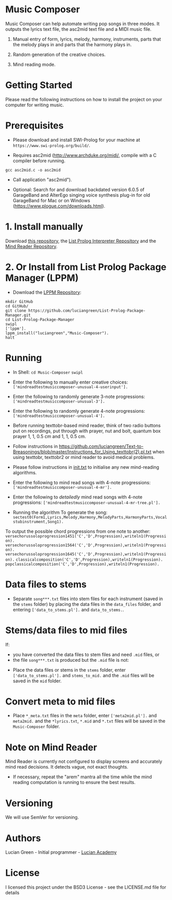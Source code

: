# Music Composer

Music Composer can help automate writing pop songs in three modes.  It outputs the lyrics text file, the asc2mid text file and a MIDI music file.

1. Manual entry of form, lyrics, melody, harmony, instruments, parts that the melody plays in and parts that the harmony plays in.

2. Random generation of the creative choices.

3. Mind reading mode.

# Getting Started

Please read the following instructions on how to install the project on your computer for writing music.

# Prerequisites

* Please download and install SWI-Prolog for your machine at `https://www.swi-prolog.org/build/`.

* Requires asc2mid (http://www.archduke.org/midi/, compile with a C compiler before running.
```
gcc asc2mid.c -o asc2mid
```
* Call application "asc2mid").

* Optional: Search for and download backdated version 6.0.5 of GarageBand and AlterEgo singing voice synthesis plug-in for old GarageBand for Mac or on Windows (https://www.plogue.com/downloads.html).

# 1. Install manually

Download <a href="http://github.com/luciangreen/Music-Composer/">this repository</a>, the <a href="https://github.com/luciangreen/listprologinterpreter">List Prolog Interpreter Repository</a> and the <a href="https://github.com/luciangreen/mindreader">Mind Reader Repository</a>.

# 2. Or Install from List Prolog Package Manager (LPPM)

* Download the <a href="https://github.com/luciangreen/List-Prolog-Package-Manager">LPPM Repository</a>:

```
mkdir GitHub
cd GitHub/
git clone https://github.com/luciangreen/List-Prolog-Package-Manager.git
cd List-Prolog-Package-Manager
swipl
['lppm'].
lppm_install("luciangreen","Music-Composer").
halt
```

# Running

* In Shell:
`cd Music-Composer`
`swipl`

* Enter the following to manually enter creative choices:
`['mindreadtestmusiccomposer-unusual-4-userinput'].`    

* Enter the following to randomly generate 3-note progressions:
`['mindreadtestmusiccomposer-unusual-3'].`    

* Enter the following to randomly generate 4-note progressions:
`['mindreadtestmusiccomposer-unusual-4'].`    

* Before running texttobr-based mind reader, think of two radio buttons put on recordings, put through with prayer, nut and bolt, quantum box prayer 1, 1, 0.5 cm and 1, 1, 0.5 cm.

* Follow instructions in https://github.com/luciangreen/Text-to-Breasonings/blob/master/Instructions_for_Using_texttobr(2).pl.txt when using texttobr, texttobr2 or mind reader to avoid medical problems.

* Please follow instructions in <a href="https://github.com/luciangreen/mindreader/blob/master/init.txt">init.txt</a> to initialise any new mind-reading algorithms.

* Enter the following to mind read songs with 4-note progressions:
`['mindreadtestmusiccomposer-unusual-4-mr'].`    

* Enter the following to *detailedly* mind read songs with 4-note progressions:
`['mindreadtestmusiccomposer-unusual-4-mr-tree.pl'].`

* Running the algorithm
To generate the song:
`sectest0(Form1,Lyrics,Melody,Harmony,MelodyParts,HarmonyParts,Vocalstubinstrument,Song1).`

To output the possible chord progressions from one note to another:
`versechorussoloprogression1451('C','D',Progression),writeln1(Progression).`
`versechorussoloprogression1564('C','D',Progression),writeln1(Progression).`
`versechorussoloprogression1645('C','D',Progression),writeln1(Progression).`
`classicalcomposition('C','D',Progression),writeln1(Progression).`
`popclassicalcomposition('C','D',Progression),writeln1(Progression).`

# Data files to stems

* Separate `song***.txt` files into stem files for each instrument (saved in the `stems` folder) by placing the data files in the `data_files` folder, and entering `['data_to_stems.pl'].` and `data_to_stems.`.

# Stems/data files to mid files

If:
- you have converted the data files to stem files and need `.mid` files, or
- the file `song***.txt` is produced but the `.mid` file is not:

* Place the data files or stems in the `stems` folder, enter `['data_to_stems.pl'].` and `stems_to_mid.` and the `.mid` files will be saved in the `mid` folder.

# Convert meta to mid files

* Place `*_meta.txt` files in the `meta` folder, enter `['meta2mid.pl'].` and `meta2mid.` and the `*lyrics.txt`, `*.mid` and `*.txt` files will be saved in the `Music-Composer` folder.

# Note on Mind Reader

Mind Reader is currently not configured to display screens and accurately mind read decisions.  It detects vague, not exact thoughts.

* If necessary, repeat the "arem" mantra all the time while the mind reading computation is running to ensure the best results.

# Versioning

We will use SemVer for versioning.

# Authors

Lucian Green - Initial programmer - <a href="https://www.lucianacademy.com/">Lucian Academy</a>

# License

I licensed this project under the BSD3 License - see the LICENSE.md file for details
